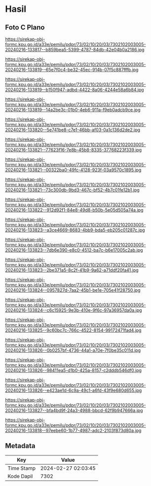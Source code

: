 # Hasil

## Foto C Plano

https://sirekap-obj-formc.kpu.go.id/a33e/pemilu/pdpr/73/02/10/20/03/7302102003005-20240216-133817--b859bea5-5399-4787-84db-42e04b0a2186.jpg

https://sirekap-obj-formc.kpu.go.id/a33e/pemilu/pdpr/73/02/10/20/03/7302102003005-20240216-133819--65e7f0c4-be32-45ec-914b-07f5c887fffb.jpg

https://sirekap-obj-formc.kpu.go.id/a33e/pemilu/pdpr/73/02/10/20/03/7302102003005-20240216-133819--b150f947-adbd-4422-8a06-4244e58a6b84.jpg

https://sirekap-obj-formc.kpu.go.id/a33e/pemilu/pdpr/73/02/10/20/03/7302102003005-20240216-133819--14a2be3c-01b0-4eb6-911a-f9eb0adcb9ce.jpg

https://sirekap-obj-formc.kpu.go.id/a33e/pemilu/pdpr/73/02/10/20/03/7302102003005-20240216-133820--5e741be8-c7e1-46bb-af03-0a1c136d2de2.jpg

https://sirekap-obj-formc.kpu.go.id/a33e/pemilu/pdpr/73/02/10/20/03/7302102003005-20240216-133821--77623f16-7e8b-45b8-8335-37768223f339.jpg

https://sirekap-obj-formc.kpu.go.id/a33e/pemilu/pdpr/73/02/10/20/03/7302102003005-20240216-133821--00322ba0-49fc-4128-923f-03a9570c1895.jpg

https://sirekap-obj-formc.kpu.go.id/a33e/pemilu/pdpr/73/02/10/20/03/7302102003005-20240216-133821--73c300db-9bd3-467c-bf52-4b7c01fe12b1.jpg

https://sirekap-obj-formc.kpu.go.id/a33e/pemilu/pdpr/73/02/10/20/03/7302102003005-20240216-133822--912d92f1-84e8-49d8-b50b-5e05d505a74a.jpg

https://sirekap-obj-formc.kpu.go.id/a33e/pemilu/pdpr/73/02/10/20/03/7302102003005-20240216-133823--a3ce4669-8683-4bb9-bda5-eb205c01287c.jpg

https://sirekap-obj-formc.kpu.go.id/a33e/pemilu/pdpr/73/02/10/20/03/7302102003005-20240216-133823--7db6e390-e8c0-4512-ba7c-b6e17005c2ab.jpg

https://sirekap-obj-formc.kpu.go.id/a33e/pemilu/pdpr/73/02/10/20/03/7302102003005-20240216-133823--2be371a5-8c2f-41b9-9a62-a71ddf20fa41.jpg

https://sirekap-obj-formc.kpu.go.id/a33e/pemilu/pdpr/73/02/10/20/03/7302102003005-20240216-133824--0957827d-7aa2-45b1-be1e-705e41f28750.jpg

https://sirekap-obj-formc.kpu.go.id/a33e/pemilu/pdpr/73/02/10/20/03/7302102003005-20240216-133824--c6c15925-9e3b-410e-9f6c-97a36957da0a.jpg

https://sirekap-obj-formc.kpu.go.id/a33e/pemilu/pdpr/73/02/10/20/03/7302102003005-20240216-133825--9c60bc7c-766c-4522-8154-99172471fad4.jpg

https://sirekap-obj-formc.kpu.go.id/a33e/pemilu/pdpr/73/02/10/20/03/7302102003005-20240216-133826--0b0257bf-4736-44a1-a70e-7f0be35c011d.jpg

https://sirekap-obj-formc.kpu.go.id/a33e/pemilu/pdpr/73/02/10/20/03/7302102003005-20240216-133826--98411ea5-d1b0-425a-8157-c2dddb546df0.jpg

https://sirekap-obj-formc.kpu.go.id/a33e/pemilu/pdpr/73/02/10/20/03/7302102003005-20240216-133826--e423ae1d-6c9a-49c1-a6fd-43f9e680d655.jpg

https://sirekap-obj-formc.kpu.go.id/a33e/pemilu/pdpr/73/02/10/20/03/7302102003005-20240216-133827--bfa4bd9f-24a3-4988-bbcd-62f9b947666a.jpg

https://sirekap-obj-formc.kpu.go.id/a33e/pemilu/pdpr/73/02/10/20/03/7302102003005-20240216-133818--97eebe60-1b77-4987-adc2-2103f873d80a.jpg


## Metadata

| Key        | Value               |
| ---------- | ------------------- |
| Time Stamp | 2024-02-27 02:03:45 |
| Kode Dapil | 7302                |



